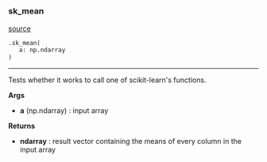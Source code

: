 #


### sk_mean
[source](https://github.com/GispoCoding/eis_toolkit/blob/master/eis_toolkit/dependency_test/dummy_sklearn.py/#L5)
```python
.sk_mean(
   a: np.ndarray
)
```

---
Tests whether it works to call one of scikit-learn's functions.


**Args**

* **a** (np.ndarray) : input array


**Returns**

* **ndarray**  : result vector containing the means of every column in the
input array
